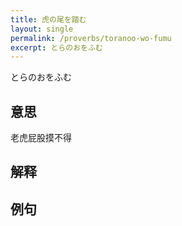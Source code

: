 ```yaml
---
title: 虎の尾を踏む
layout: single
permalink: /proverbs/toranoo-wo-fumu
excerpt: とらのおをふむ
---
```


とらのおをふむ

## 意思

老虎屁股摸不得

## 解释

## 例句

